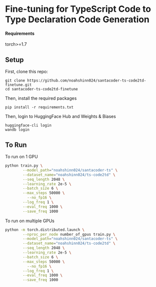 # Fine-tuning for TypeScript Code to Type Declaration Code Generation

#### Requirements
torch>=1.7

## Setup

First, clone this repo:

```
git clone https://github.com/noahshinn024/santacoder-ts-code2td-finetune.git
cd santacoder-ts-code2td-finetune
```

Then, install the required packages

```
pip install -r requirements.txt
```

Then, login to HuggingFace Hub and Weights & Biases

```
huggingface-cli login
wandb login
```

## To Run
To run on 1 GPU

```bash
python train.py \
        --model_path="noahshinn024/santacoder-ts" \
        --dataset_name="noahshinn024/ts-code2td" \
        --seq_length 2048 \
        --learning_rate 2e-5 \
        --batch_size 6 \
        --max_steps 50000 \
	      --no_fp16 \
        --log_freq 1 \
        --eval_freq 1000 \
        --save_freq 1000
```

To run on multiple GPUs
```bash
python -m torch.distributed.launch \
        --nproc_per_node number_of_gpus train.py \
        --model_path="noahshinn024/santacoder-ts" \
        --dataset_name="noahshinn024/ts-code2td" \
        --seq_length 2048 \
        --learning_rate 2e-5 \
        --batch_size 6 \
        --max_steps 50000 \
	      --no_fp16 \
        --log_freq 1 \
        --eval_freq 1000 \
        --save_freq 1000
```
